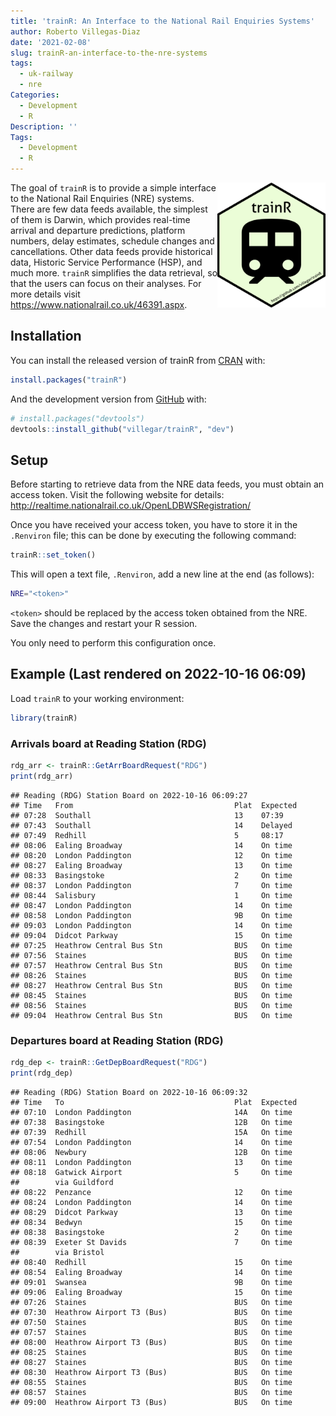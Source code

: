 ```yaml
---
title: 'trainR: An Interface to the National Rail Enquiries Systems'
author: Roberto Villegas-Diaz
date: '2021-02-08'
slug: trainR-an-interface-to-the-nre-systems
tags:
  - uk-railway
  - nre
Categories:
  - Development
  - R
Description: ''
Tags:
  - Development
  - R
---
```


<img src="https://raw.githubusercontent.com/villegar/trainR/main/inst/images/logo.png" alt="logo" align="right" height=200px/>

The goal of `trainR` is to provide a simple interface to the 
National Rail Enquiries (NRE) systems. There are few data feeds 
available, the simplest of them is Darwin, which provides real-time 
arrival and departure predictions, platform numbers, delay estimates, 
schedule changes and cancellations. Other data feeds provide historical 
data, Historic Service Performance (HSP), and much more. `trainR` 
simplifies the data retrieval, so that the users can focus on their 
analyses. For more details visit 
https://www.nationalrail.co.uk/46391.aspx.

## Installation

You can install the released version of trainR from [CRAN](https://CRAN.R-project.org) with:

``` r
install.packages("trainR")
```

And the development version from [GitHub](https://github.com/) with:

``` r
# install.packages("devtools")
devtools::install_github("villegar/trainR", "dev")
```

## Setup
Before starting to retrieve data from the NRE data feeds, you must obtain an access token. 
Visit the following website for details: http://realtime.nationalrail.co.uk/OpenLDBWSRegistration/

Once you have received your access token, you have to store it in the `.Renviron` file; this can be 
done by executing the following command:


```r
trainR::set_token()
```

This will open a text file, `.Renviron`, add a new line at the end (as follows):

```bash
NRE="<token>"
```

`<token>` should be replaced by the access token obtained from the NRE. Save the changes and restart 
your R session.

You only need to perform this configuration once.

## Example (Last rendered on 2022-10-16 06:09)

Load `trainR` to your working environment:

```r
library(trainR)
```

### Arrivals board at Reading Station (RDG)


```r
rdg_arr <- trainR::GetArrBoardRequest("RDG")
print(rdg_arr)
```

```
## Reading (RDG) Station Board on 2022-10-16 06:09:27
## Time   From                                    Plat  Expected
## 07:28  Southall                                13    07:39
## 07:43  Southall                                14    Delayed
## 07:49  Redhill                                 5     08:17
## 08:06  Ealing Broadway                         14    On time
## 08:20  London Paddington                       12    On time
## 08:27  Ealing Broadway                         13    On time
## 08:33  Basingstoke                             2     On time
## 08:37  London Paddington                       7     On time
## 08:44  Salisbury                               1     On time
## 08:47  London Paddington                       14    On time
## 08:58  London Paddington                       9B    On time
## 09:03  London Paddington                       14    On time
## 09:04  Didcot Parkway                          15    On time
## 07:25  Heathrow Central Bus Stn                BUS   On time
## 07:56  Staines                                 BUS   On time
## 07:57  Heathrow Central Bus Stn                BUS   On time
## 08:26  Staines                                 BUS   On time
## 08:27  Heathrow Central Bus Stn                BUS   On time
## 08:45  Staines                                 BUS   On time
## 08:56  Staines                                 BUS   On time
## 09:04  Heathrow Central Bus Stn                BUS   On time
```

### Departures board at Reading Station (RDG)


```r
rdg_dep <- trainR::GetDepBoardRequest("RDG")
print(rdg_dep)
```

```
## Reading (RDG) Station Board on 2022-10-16 06:09:32
## Time   To                                      Plat  Expected
## 07:10  London Paddington                       14A   On time
## 07:38  Basingstoke                             12B   On time
## 07:39  Redhill                                 15A   On time
## 07:54  London Paddington                       14    On time
## 08:06  Newbury                                 12B   On time
## 08:11  London Paddington                       13    On time
## 08:18  Gatwick Airport                         5     On time
##        via Guildford                           
## 08:22  Penzance                                12    On time
## 08:24  London Paddington                       14    On time
## 08:29  Didcot Parkway                          13    On time
## 08:34  Bedwyn                                  15    On time
## 08:38  Basingstoke                             2     On time
## 08:39  Exeter St Davids                        7     On time
##        via Bristol                             
## 08:40  Redhill                                 15    On time
## 08:54  Ealing Broadway                         14    On time
## 09:01  Swansea                                 9B    On time
## 09:06  Ealing Broadway                         15    On time
## 07:26  Staines                                 BUS   On time
## 07:30  Heathrow Airport T3 (Bus)               BUS   On time
## 07:50  Staines                                 BUS   On time
## 07:57  Staines                                 BUS   On time
## 08:00  Heathrow Airport T3 (Bus)               BUS   On time
## 08:25  Staines                                 BUS   On time
## 08:27  Staines                                 BUS   On time
## 08:30  Heathrow Airport T3 (Bus)               BUS   On time
## 08:55  Staines                                 BUS   On time
## 08:57  Staines                                 BUS   On time
## 09:00  Heathrow Airport T3 (Bus)               BUS   On time
```
